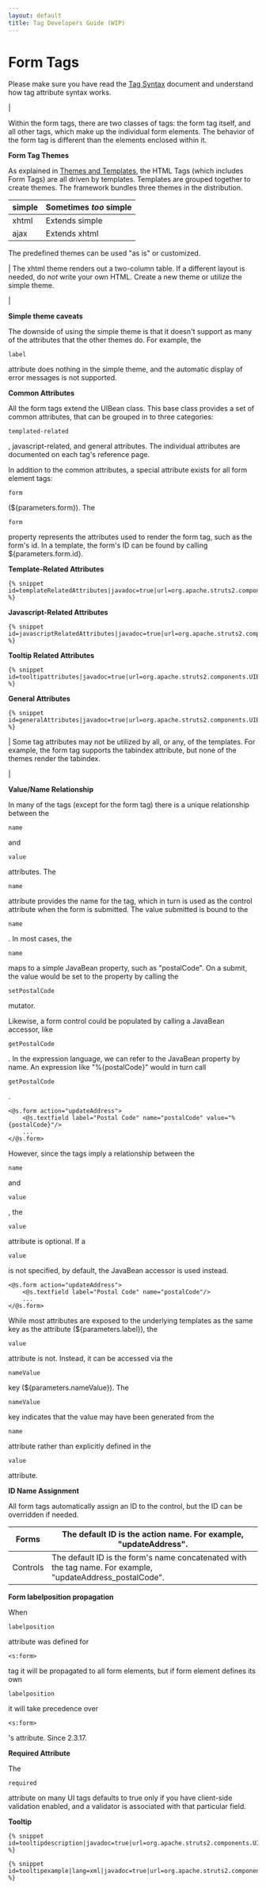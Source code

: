 ```yaml
---
layout: default
title: Tag Developers Guide (WIP)
---
```


# Form Tags

Please make sure you have read the [Tag Syntax](#PAGE_13927) document and understand how tag attribute syntax works.

| 

Within the form tags, there are two classes of tags: the form tag itself, and all other tags, which make up the individual form elements. The behavior of the form tag is different than the elements enclosed within it.

__Form Tag Themes__

As explained in [Themes and Templates](#PAGE_14247), the HTML Tags (which includes Form Tags) are all driven by templates. Templates are grouped together to create themes. The framework bundles three themes in the distribution.

|simple|Sometimes _too_  simple|
|------|-----------------------|
|xhtml|Extends simple|(default)|
|ajax|Extends xhtml|

The predefined themes can be used "as is" or customized.



| The xhtml theme renders out a two-column table. If a different layout is needed, do _not_  write your own HTML. Create a new theme or utilize the simple theme.

| 

__Simple theme caveats__

The downside of using the simple theme is that it doesn't support as many of the attributes that the other themes do. For example, the 

~~~~~~~
label
~~~~~~~
 attribute does nothing in the simple theme, and the automatic display of error messages is not supported.

__Common Attributes__

All the form tags extend the UIBean class. This base class provides a set of common attributes, that can be grouped in to three categories: 

~~~~~~~
templated-related
~~~~~~~
, javascript-related, and general attributes. The individual attributes are documented on each tag's reference page.

In addition to the common attributes, a special attribute exists for all form element tags: 

~~~~~~~
form
~~~~~~~
 (\${parameters.form}). The 

~~~~~~~
form
~~~~~~~
 property represents the attributes used to render the form tag, such as the form's id. In a template, the form's ID can be found by calling \${parameters.form.id}.

__Template-Related Attributes__



~~~~~~~
{% snippet id=templateRelatedAttributes|javadoc=true|url=org.apache.struts2.components.UIBean %}
~~~~~~~

__Javascript-Related Attributes__



~~~~~~~
{% snippet id=javascriptRelatedAttributes|javadoc=true|url=org.apache.struts2.components.UIBean %}
~~~~~~~

__Tooltip Related Attributes__



~~~~~~~
{% snippet id=tooltipattributes|javadoc=true|url=org.apache.struts2.components.UIBean %}
~~~~~~~

__General Attributes__



~~~~~~~
{% snippet id=generalAttributes|javadoc=true|url=org.apache.struts2.components.UIBean %}
~~~~~~~



| Some tag attributes may not be utilized by all, or any, of the templates. For example, the form tag supports the tabindex attribute, but none of the themes render the tabindex.

| 

__Value/Name Relationship__

In many of the tags (except for the form tag) there is a unique relationship between the 

~~~~~~~
name
~~~~~~~
 and 

~~~~~~~
value
~~~~~~~
 attributes. The 

~~~~~~~
name
~~~~~~~
 attribute provides the name for the tag, which in turn is used as the control attribute when the form is submitted. The value submitted is bound to the 

~~~~~~~
name
~~~~~~~
. In most cases, the 

~~~~~~~
name
~~~~~~~
 maps to a simple JavaBean property, such as "postalCode". On a submit, the value would be set to the property by calling the 

~~~~~~~
setPostalCode
~~~~~~~
 mutator.

Likewise, a form control could be populated by calling a JavaBean accessor, like 

~~~~~~~
getPostalCode
~~~~~~~
. In the expression language, we can refer to the JavaBean property by name. An expression like "%{postalCode}" would in turn call 

~~~~~~~
getPostalCode
~~~~~~~
.


~~~~~~~
<@s.form action="updateAddress">
    <@s.textfield label="Postal Code" name="postalCode" value="%{postalCode}"/>
    ...
</@s.form>

~~~~~~~

However, since the tags imply a relationship between the 

~~~~~~~
name
~~~~~~~
 and 

~~~~~~~
value
~~~~~~~
, the 

~~~~~~~
value
~~~~~~~
 attribute is optional. If a 

~~~~~~~
value
~~~~~~~
 is not specified, by default, the JavaBean accessor is used instead.


~~~~~~~
<@s.form action="updateAddress">
    <@s.textfield label="Postal Code" name="postalCode"/>
    ...
</@s.form>

~~~~~~~

While most attributes are exposed to the underlying templates as the same key as the attribute (\${parameters.label}), the 

~~~~~~~
value
~~~~~~~
 attribute is not. Instead, it can be accessed via the 

~~~~~~~
nameValue
~~~~~~~
 key (\${parameters.nameValue}). The 

~~~~~~~
nameValue
~~~~~~~
 key indicates that the value may have been generated from the 

~~~~~~~
name
~~~~~~~
 attribute rather than explicitly defined in the 

~~~~~~~
value
~~~~~~~
 attribute.

__ID Name Assignment__

All form tags automatically assign an ID to the control, but the ID can be overridden if needed.

|Forms|The default ID is the action name. For example, "updateAddress".|
|-----|------------------------------------------------------------------|
|Controls|The default ID is the form's name concatenated with the tag name. For example, "updateAddress_postalCode".|

__Form labelposition propagation__

When 

~~~~~~~
labelposition
~~~~~~~
 attribute was defined for 

~~~~~~~
<s:form>
~~~~~~~
 tag it will be propagated to all form elements, but if form element defines its own 

~~~~~~~
labelposition
~~~~~~~
 it will take precedence over 

~~~~~~~
<s:form>
~~~~~~~
's attribute. Since 2.3.17.

__Required Attribute__

The 

~~~~~~~
required
~~~~~~~
 attribute on many UI tags defaults to true only if you have client-side validation enabled, and a validator is associated with that particular field.

__Tooltip__



~~~~~~~
{% snippet id=tooltipdescription|javadoc=true|url=org.apache.struts2.components.UIBean %}
~~~~~~~


~~~~~~~
{% snippet id=tooltipexample|lang=xml|javadoc=true|url=org.apache.struts2.components.UIBean %}
~~~~~~~
